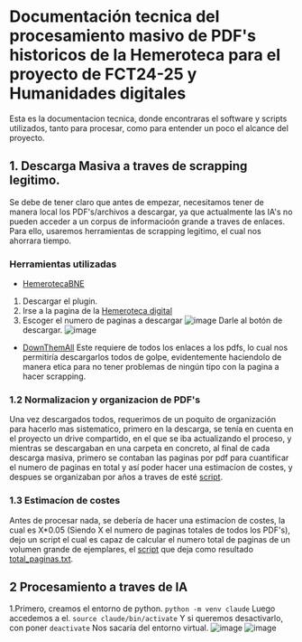 # Documentación tecnica del procesamiento masivo de PDF's historicos de la Hemeroteca para el proyecto de FCT24-25 y Humanidades digitales

Esta es la documentacion tecnica, donde encontraras el software y scripts utilizados, tanto para procesar, como para entender un poco el alcance del proyecto.

## 1. Descarga Masiva a traves de scrapping legitimo.

Se debe de tener claro que antes de empezar, necesitamos tener de manera local los PDF's/archivos a descargar, ya que actualmente las IA's no pueden acceder a un corpus de informacioón grande a traves de enlaces.
Para ello, usaremos herramientas de scrapping legitimo, el cual nos ahorrara tiempo.

### Herramientas utilizadas
- [HemerotecaBNE](https://github.com/Rafav/HemerotecaBNE)
1. Descargar el plugin.
2. Irse a la pagina de la [Hemeroteca digital](https://hemerotecadigital.bne.es/hd/es/results?parent=674a2e4f-97ed-463c-af7b-072ceb37a1b7&t=date-asc&s=520)
3. Escoger el numero de paginas a descargar
![image](https://github.com/user-attachments/assets/20858eda-9e26-4be2-a59c-87002d7330ba)
Darle al botón de descargar.
![image](https://github.com/user-attachments/assets/2e54eeec-25aa-46e2-abb1-1969103895d6)
- [DownThemAll](https://about.downthemall.org/4.0/)
Este requiere de todos los enlaces a los pdfs, lo cual nos permitiría descargarlos todos de golpe, evidentemente haciendolo de manera etica para no tener problemas de ningún tipo con
la pagina a hacer scrapping.

### 1.2 Normalizacion y organizacion de PDF's
Una vez descargados todos, requerimos de un poquito de organización para hacerlo mas sistematico, primero en la descarga, se tenía en cuenta en el proyecto un drive compartido, en el que se iba actualizando el proceso, y mientras se descargaban en una carpeta en concreto, al final de cada descarga masiva, primero se contaban las paginas por pdf para cuantificar el numero de paginas en total y así poder hacer una estimacíon de costes, y despues se organizaban por años a traves de esté [script](/sw/organizadoraños.sh).

### 1.3 Estimacíon de costes
Antes de procesar nada, se debería de hacer una estimacíon de costes, la cual es X*0.05 (Siendo X el numero de paginas totales de todos los PDF's), dejo un script el cual es capaz de calcular el numero total de paginas de un volumen grande de ejemplares, el [script](/sw/contar.sh) que deja como resultado [total_paginas.txt](/sw/total_paginas.txt).

## 2 Procesamiento a traves de IA
1.Primero, creamos el entorno de python.
`python -m venv claude`
Luego accedemos a el.
`source claude/bin/activate`
Y si queremos desactivarlo, con poner 
`deactivate`
Nos sacaría del entorno virtual.
![image](https://github.com/user-attachments/assets/f505dfdf-a110-443d-b207-637d193872d9)
![image](https://github.com/user-attachments/assets/6b0a6fe1-ad4a-42ba-b3bf-e14c3eeb18ca)
